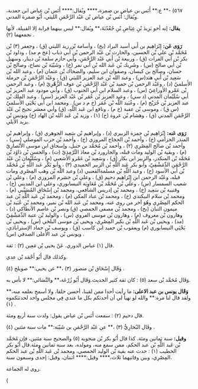 ٥٦٧) -** ع:** أَنَس بن عياض بن ضمرة،**** ويُقال:**** أَنَس بْن عياض ابن جعدبة، ويُقال: أَنَس بْن عياض بْن عَبْد الرَّحْمَنِ الليثي، أَبُو ضمرة المدني.

**يقال:** إنه أخو يَزِيدَ بْنِ عِيَاضِ بْنِ جُعْدُبَةَ،** ويُقال:** ليس بينهما قرابة إلا القبيلة، لأنها تجمعهما (٢) .

**رَوَى عَن:** إِبْرَاهِيم بن أَبي أسيد البراد (بخ) ، وأسامة بْن زيد الليثي (ق) ، وجعفر (٣) بْن مُحَمَّد بْن علي بْن الحسين، والحارث بْن عَبْد الرحمن بْن أَبي ذباب (عخ م مد) ، وداود بْن بكر بْن أَبي الفرات (ق) ، وربيعة بْن أَبي عَبْد الرَّحْمَنِ، وأبي حازم سلمة بْن دينار، وسهيل بْن أَبي صالح (س) ، وشَرِيك بْن عَبد الله بْن أَبي نمر (خ) ، وشَيْبَة بْن نصاح، وصالح بْن حسان، وصالح بن كيسان، وصفوان ابن سليم، والضحاك بْن عثمان (م) ، وعبد الله بْن سَعِيد بْن أَبي هند(س) ، وعبد الله بْن عبد العزيز الليثي (ق) ، وعَبْد الرَّحْمَنِ بْن حرملة الأَسلميّ (د) ، وعَبْد الرحمن بْن حميد بْن عَبْد الرَّحْمَنِ بْن عوف الزُّهْرِيّ (م) ، وعبد الرحمن بْن عَمْرو الأَوزاعِيّ (س) ، وعبد السلام ابن أَبي الجنوب (ق) ، وأبي مودود عبد العزيز بْن أَبي سُلَيْمان المدني (د سي) ، وعبد العزيز بْن عُمَر بْن عَبْد العزيز (سي) . وعبد الملك بْن عبد العزيز بْن جُرَيْج (م) ، وعُبَيد اللَّه بْن عُمَر (خ م د س) . ومحمد ابن أَبي يَحْيَى الأَسلميّ (س ق) ، وموسى بْن عقبة (خ م) ، ونافع ابن عَبد اللَّهِ، (ق) وأبي معشر نجيح بْن عَبْد الرَّحْمَنِ المدني (ق) ، وهشام بْن عروة (خ) (١) ، وزيد بْن عَبد الله بْن الهاد (خ) ويونس بْن يزيد الأيلي.

**رَوَى عَنه:** إِبْرَاهِيم بْن حمزة الزبيري (د) ، وإبراهيم بْن سَعِيد الجوهري (ق) ، وإبراهيم بْن المنذر الحزامي (خ) ، وأحمد بْن الحجاج المروزي (خ) ، وأحمد بْن حرب الموصلي (سي) ، وأحمد بْن صالح المِصْرِي (٢) ، وأحمد بْن مُحَمَّد بن حنبل، وإسحاق ابن موسى الأَنْصارِيّ (م) ، وبقية بْن الوليد ومات قبله، والجارورد بْن معاذ التِّرْمِذِيّ (ت) ، والحسن بْن دَاوُد بْن مُحَمَّد بْن المنكدر، والزبير ابن بكار (ق) ، وسَعِيد بْن عَمْرو الأشعبي (م) ، وسُلَيْمان بْن عَبْد الرَّحْمَنِ الدِّمَشْقِيّ، وأبو بكر عَبد اللَّهِ بْن الزبير الحميدي (٣) ، وأبو بَكْر عَبد اللَّهِ بْن مُحَمَّد بْن أَبي الأسود (خ) ، وعبد اللَّهِ بْن مسلمةالقعنبي (د) وعبد اللَّه بْن وهب المِصْرِي ومات قبله، وعَبْد الرحمن ابن إِبْرَاهِيم دحيم (ق) ، وعلي بْن خشرم المروزي (م) ، وعلي بْن شعيب السمسار (س) ، وعلي بْن مُحَمَّد بْن مُعَاوِيَة النيسابوري، وعلي ابن المديني (خ) ، وقتيبة بْن سَعِيد (خ) ، ومحمد بْن إدريس الشافعي، ومحمد بْن إِسْحَاق المُسَيَّبي (م) ، ومحمد بْن سلام البيكندي (خ) ، ومحمد بْن عباد المكي (م) ، ومحمد بْن عَبد اللَّهِ بْن عبد الحكم المِصْرِي وهُوَ آخر من روى عنه، ومحمد بْن عَبد الله بْن نمير، ومحمد بْن عُبَيد بْن ميمون التبان (بخ) ، ومحمد بْن مصفى الحمصي (ق) ونصر بْن عاصم الأنطاكي (د) ، وهارون بْن معروف (م) ، وهارون بْن موسى الفروي (س) ، والوليد بْن عتبة الدِّمَشْقِيّ (مد) ، ويحيى بْن عَبد اللَّهِ بْن بكير المِصْرِي، ويحيى بْن موسى البلخي (س) ، ويحيى بْن يَحْيَى النيسابوري (م) ويعقوب بْن حميد ابن كاسب (ق) ، ويوسف بْن حماد الإستراباذي، ويونس بْن عبد الأعلى الصدفي (س) .

قال (١) عباس الدوري. عَنْ يحيى بْن مَعِين (٢) : ثقة.

وكذلك قال أَبُو أَحْمَد بْن عدي.

وَقَال إِسْحَاق بْن منصور (٣) ،** عن يحيى:** صويلح (٤) .

وَقَال مُحَمَّد بْن سعد (٥) : كان ثقة كثير الحديث.وَقَال أَبُو زُرْعَة،** والنَّسَائي:** لا بأس به.

**وَقَال يونس بن عبد الاعلى:** ما رأيت أحدا ممن لقينا، أحسن خلقا، ولا أسمح بعلمه منه،** ولقد قال لنا مرة:** والله لو تهيأ لي أن أحدثكم بكل ما عندي فِي مجلس واحد لحدثتكموه (١) .

قال دحيم (٢) : سمعت أَنَس بْن عياض يقول: ولدت سنة أربع ومئة.

وقَال البُخارِيُّ (٣) ،** عن عَبْد الرَّحْمَنِ بن شَيْبَة:** مات سنة مئتين (٤) .

**وقيل:** سنة ثمانين ومئة. كذا قال أَبُو بكر بْن منجويه (٥) والصحيح سنة مئتين، فإن مُحَمَّد بْن عَبد اللَّهِ بْن عبد الحكم، ممن سمع منه، ومولده، بعد سنة ثمانين ومئة.قال أَبُو بكر الخطيب (١) : حدث عنه بقية بْن الوليد الحمصي، ومحمد بْن عَبد اللَّهِ بْن عبد الحكم المِصْرِي، وبين وفاتيهما ثلاث،**** وقيل:**** اثنتان، وقيل: إحدى وسبعون سنة.

روى له الجماعة.

(